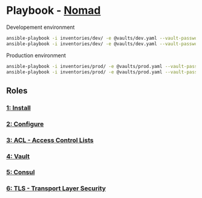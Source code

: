 # Playbook - [Nomad](.)

Developement environment

```sh
ansible-playbook -i inventories/dev/ -e @vaults/dev.yaml --vault-password-file=.dev_ansible_vault_pass playbooks/nomad/nomad.yaml
ansible-playbook -i inventories/dev/ -e @vaults/dev.yaml --vault-password-file=.dev_ansible_vault_pass playbooks/public_gateway/public_gateway.yaml --tags configure
```

Production environment

```sh
ansible-playbook -i inventories/prod/ -e @vaults/prod.yaml --vault-password-file=.prod_ansible_vault_pass playbooks/nomad/nomad.yaml
ansible-playbook -i inventories/prod/ -e @vaults/prod.yaml --vault-password-file=.prod_ansible_vault_pass playbooks/public_gateway/public_gateway.yaml --tags configure
```

## Roles

### [1: Install](./install/)

### [2: Configure](./configure/)

### [3: ACL - Access Control Lists](./acl/)

### [4: Vault](./vault/)

### [5: Consul](./consul/)

### [6: TLS - Transport Layer Security](./tls/)
